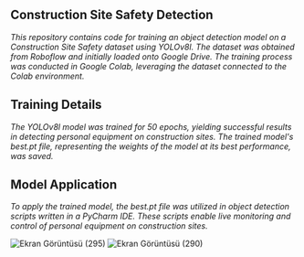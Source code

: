 ## Construction Site Safety Detection
*This repository contains code for training an object detection model on a Construction Site Safety dataset using YOLOv8l. The dataset was obtained from Roboflow and initially loaded onto Google Drive. The training process was conducted in Google Colab, leveraging the dataset connected to the Colab environment.*

## Training Details
*The YOLOv8l model was trained for 50 epochs, yielding successful results in detecting personal equipment on construction sites. The trained model's best.pt file, representing the weights of the model at its best performance, was saved.*

## Model Application
*To apply the trained model, the best.pt file was utilized in object detection scripts written in a PyCharm IDE. These scripts enable live monitoring and control of personal equipment on construction sites.*



![Ekran Görüntüsü (295)](https://github.com/MerveKayali/PPE-Detector/assets/98707588/318747e0-0834-427c-9b4c-30399714d0b3)
![Ekran Görüntüsü (290)](https://github.com/MerveKayali/PPE-Detector/assets/98707588/d24438a7-de9d-447a-9457-3bdd98f17761)





